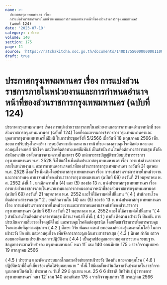 ```yaml
---
name: >-
  ประกาศกรุงเทพมหานคร เรื่อง
  การแบ่งส่วนราชการภายในหน่วยงานและการกำหนดอำนาจหน้าที่ของส่วนราชการกรุงเทพมหานคร
  (ฉบับที่ 124)
date: '2023-07-19'
category: ง พิเศษ
volume: 140
section: 175
page: 11
source: 'https://ratchakitcha.soc.go.th/documents/140D175S0000000001100.pdf'
draft: true
---
```


# ประกาศกรุงเทพมหานคร เรื่อง การแบ่งส่วนราชการภายในหน่วยงานและการกำหนดอำนาจหน้าที่ของส่วนราชการกรุงเทพมหานคร (ฉบับที่ 124)

ประกาศกรุงเทพมหานคร เรื่อง การแบ่งส่วนราชการภายในหน่วยงานและการกาหนดอำนาจหน้าที่ ของส่วนราชการกรุงเทพมหานคร (ฉบับที่ 124) โดยที่คณะกรรมการข้าราชการกรุงเทพมหานครและบุคลากรกรุงเทพมหานครได้มีมติ ในการประชุมครั้งที่ 5/2566 เมื่อวันที่ 18 พฤษภาคม 2566 เห็นชอบการปรับปรุงโครงสร้าง กรอบอัตรากาลัง และอานาจหน้าที่ของกองควบคุมโรคติดต่อ และกองควบคุมโรคเอดส์ วัณโรค และโรคติดต่อทางเพศสัมพันธ์ เป็นสำนักงานโรคติดต่อทางสาธารณสุข สังกัดสำนักอนามัย อาศัยอานาจตามความในมาตรา 60 แห่งพระราชบัญญัติระเบียบบริหารราชการกรุงเทพมหานคร พ.ศ. 2528 จึงให้แก้ไขเพิ่มเติมประกาศกรุงเทพมหานคร เรื่อง การแบ่งส่วนราชการภายในหน่วยงาน แ ละการกาหนดอานาจหน้าที่ของส่วนราชการกรุงเทพมหานคร ลงวันที่ 31 ตุลาคม พ.ศ. 2528 ซึ่งแก้ไขเพิ่มเติมโดยประกาศกรุงเทพมหานคร เรื่อง การแบ่งส่วนราชการภายในหน่วยงานและการกาหนด อานาจหน้าที่ของส่วนราชการกรุงเทพมหานคร (ฉบับที่ 69) ลงวันที่ 21 พฤษภาคม พ. ศ. 2552 ดังนี้ 1 . ยกเลิกความใน (4) และ (5) ของข้อ 13 ก. แห่งประกาศกรุงเทพมหานคร เรื่อง การแบ่งส่วนราชการภายในหน่วยงานและการกาหนดอานาจหน้าที่ของส่วนราชการกรุงเทพมหานคร (ฉบับที่ 69) ลงวันที่ 21 พฤษภาคม พ.ศ. 2552 และให้ใช้ความต่อไปนี้แทน “( 4 ) สำนักงานโรคติดต่อทางสาธารณสุข ” 2 . ยกเลิกความใน (4) และ (5) ของข้อ 13 ข. แห่งประกาศกรุงเทพมหานคร เรื่อง การแบ่งส่วนราชการภายในหน่วยงานและการกาหนดอานาจหน้าที่ของส่วนราชการกรุงเทพมหานคร (ฉบับที่ 69) ลงวันที่ 21 พฤษภาคม พ.ศ. 2552 และให้ใช้ความต่อไปนี้แทน “( 4 ) สำนักงานโรคติดต่อทางสาธารณสุข มีอำนาจหน้าที่ ดังนี้ ( 4.1 ) กากับ ติดตาม เฝ้าระวัง ป้องกัน การประเมินความเสี่ยงของโรคอุบัติใหม่ และควบคุมโรคติดต่อทุกชนิด โดยพัฒนาวิชาการเพื่อการควบคุมโรคและภัยที่คุกคามสุขภาพ ( 4.2 ) ศึกษา วิจัย พัฒนา และถ่ายทอดองค์ความรู้และเทคโนโลยี ในการเฝ้าระวัง ป้องกัน และควบคุมโรค เพื่อจัดการภาวะฉุกเฉินทางสาธารณสุข ( 4.3 ) นิเทศ กำกับ ตรวจสอบและติดตามประเมินผลการปฏิบัติงาน ( 4.4 ) เป็นศูนย์ข้อมูลและควบคุมการระบาด ระบบฐานข้อมูลทางระบาดวิทยำของ กรุงเทพมหานคร ้ หนา 11 ่ เลม 140 ตอนพิเศษ 175 ง ราชกิจจานุเบกษา 19 กรกฎาคม 2566

( 4.5 ) ประสาน และพัฒนาระบบกลไกและเครือข่ายการเฝ้าระวัง ป้องกัน และควบคุมโรค ( 4.6 ) ปฏิบัติหน้าที่อื่นที่เกี่ยวข้องหรือได้รับมอบหมาย ” ทั้งนี้ ให้มีผลตั้งแต่วันถัดจากวันประกาศในราชกิจจานุเบกษาเป็นต้นไป ประกาศ ณ วันที่ 29 มิ ถุนายน พ.ศ. 25 6 6 ชัชชาติ สิทธิพันธุ์ ผู้ว่าราชการกรุงเทพมหานคร ้ หนา 12 ่ เลม 140 ตอนพิเศษ 175 ง ราชกิจจานุเบกษา 19 กรกฎาคม 2566
